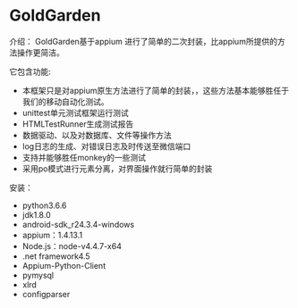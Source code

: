 # GoldGarden

介绍：
  GoldGarden基于appium 进行了简单的二次封装，比appium所提供的方法操作更简洁。

  它包含功能:
  * 本框架只是对appium原生方法进行了简单的封装，，这些方法基本能够胜任于我们的移动自动化测试。
  * unittest单元测试框架运行测试
  * HTMLTestRunner生成测试报告
  * 数据驱动、以及对数据库、文件等操作方法
  * log日志的生成、对错误日志及时传送至微信端口
  * 支持并能够胜任monkey的一些测试
  * 采用po模式进行元素分离，对界面操作就行简单的封装

安装：
  * python3.6.6
  * jdk1.8.0
  * android-sdk_r24.3.4-windows
  * appium：1.4.13.1
  * Node.js：node-v4.4.7-x64
  * .net framework4.5
  * Appium-Python-Client
  * pymysql
  * xlrd
  * configparser



